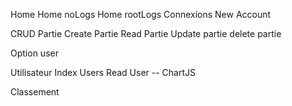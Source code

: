 Home
    Home noLogs
    Home rootLogs
    Connexions
    New Account



CRUD Partie
    Create Partie
    Read Partie
    Update partie
    delete partie

Option user

Utilisateur
    Index Users
    Read User  -- ChartJS

Classement